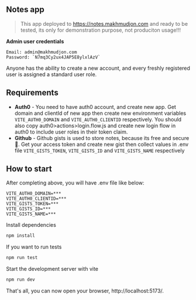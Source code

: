 ## Notes app
> This app deployed to https://notes.makhmudjon.com and ready to be tested, its only for demonstration purpose, not produciton usage!!!

**Admin user credentials**
```
Email: admin@makhmudjon.com
Password: `N7mq3Cy2ux4JAP5E8ylxlAzV`
```
Anyone has the ability to create a new account, and every freshly registered user is assigned a standard user role.


## Requirements
- **Auth0** - You need to have auth0 account, and create new app. Get domain and clientId of new app then create new environment variables `VITE_AUTH0_DOMAIN` and `VITE_AUTH0_CLIENTID` respectively. You should also copy auth0>actions>login.flow.js and create new login flow in auth0 to include user roles in their token claim.
- **Github** - Github gists is used to store notes, because its free and secure🤞. Get your access token and create new gist then collect values in .env file `VITE_GISTS_TOKEN`, `VITE_GISTS_ID` and `VITE_GISTS_NAME` respectively

## How to start
After completing above, you will have .env file like below:
```
VITE_AUTH0_DOMAIN=***
VITE_AUTH0_CLIENTID=***
VITE_GISTS_TOKEN=***
VITE_GISTS_ID=***
VITE_GISTS_NAME=***
```

Install dependencies
```bash
npm install
```
If you want to run tests
```bash
npm run test
```

Start the development server with vite
```bash
npm run dev
```
That's all, you can now open your browser, http://localhost:5173/.

